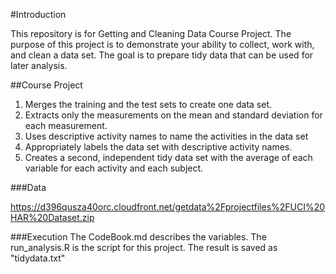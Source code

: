 #Introduction

This repository is for Getting and Cleaning Data Course Project. The purpose of this project is to demonstrate your ability to collect, work with, and clean a data set. The goal is to prepare tidy data that can be used for later analysis.

##Course Project

1. Merges the training and the test sets to create one data set.
2. Extracts only the measurements on the mean and standard deviation for each measurement.
3. Uses descriptive activity names to name the activities in the data set
4. Appropriately labels the data set with descriptive activity names.
5. Creates a second, independent tidy data set with the average of each variable for each activity and each subject.

###Data

https://d396qusza40orc.cloudfront.net/getdata%2Fprojectfiles%2FUCI%20HAR%20Dataset.zip 

###Execution
The CodeBook.md describes the variables.
The run_analysis.R is the script for this project.
The result is saved as "tidydata.txt"
